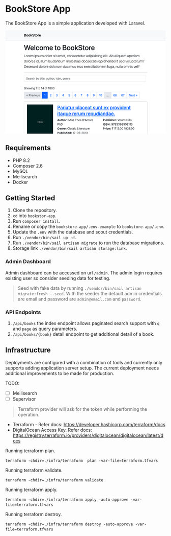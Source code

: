 # BookStore App

The BookStore App is a simple application developed with Laravel.

![Alt Text](screenshot.png)

## Requirements

- PHP 8.2
- Composer 2.6
- MySQL
- Meilisearch
- Docker

## Getting Started

1. Clone the repository.
2. `cd` into `bookstor-app`.
3. Run `composer install`.
4. Rename or copy the `bookstore-app/.env-example` to `bookstore-app/.env`.
5. Update the `.env` with the database and scout credentials.
6. Run `./vendor/bin/sail up -d`.
7. Run `./vendor/bin/sail artisan migrate` to run the database migrations.
8. Storage link `./vendor/bin/sail artisan storage:link`.

### Admin Dashboard

Admin dashboard can be accessed on url `/admin`.
The admin login requires existing user so consider seeding data for testing.

> Seed with fake data by running `./vendor/bin/sail artisan migrate:fresh --seed`.
> With the seeder the default admin credentials are email and password are `admin@email.com` and `password`.

### API Endpoints

1. `/api/books` the index endpoint allows paginated search support with `q` and `page` as query parameters.
2. `/api/books/{book}` detail endpoint to get additional detail of a book.

## Infrastructure

Deployments are configured with a combination of tools and currently only supports adding application server setup. The
current deployment needs additional improvements to be made for production.

TODO:

- [ ] Meilisearch
- [ ] Supervisor

> Terraform provider will ask for the token while performing the operation.

- Terraform - Refer docs: https://developer.hashicorp.com/terraform/docs
- DigitalOcean Access Key. Refer docs: https://registry.terraform.io/providers/digitalocean/digitalocean/latest/docs

Running terraform plan.

```shell
terraform -chdir=./infra/terraform  plan -var-file=terraform.tfvars
```

Running terraform validate.

```shell
terraform -chdir=./infra/terraform validate
```

Running terraform apply.

```shell
terraform -chdir=./infra/terraform apply -auto-approve -var-file=terraform.tfvars
```

Running terraform destroy.

```shell
terraform -chdir=./infra/terraform destroy -auto-approve -var-file=terraform.tfvars
```
